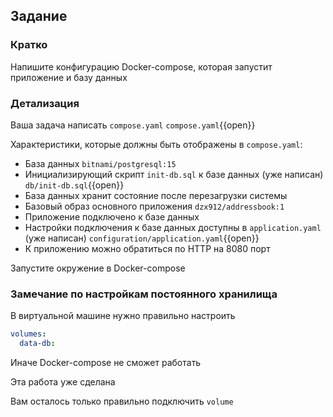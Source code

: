 ## Задание

### Кратко

Напишите конфигурацию Docker-compose, которая запустит приложение и базу данных

### Детализация

Ваша задача написать `compose.yaml`
`compose.yaml`{{open}}

Характеристики, которые должны быть отображены в `compose.yaml`:

- База данных `bitnami/postgresql:15`
- Инициализирующий скрипт `init-db.sql` к базе данных (уже написан)
  `db/init-db.sql`{{open}}
- База данных хранит состояние после перезагрузки системы
- Базовый образ основного приложения `dzx912/addressbook:1`
- Приложение подключено к базе данных
- Настройки подключения к базе данных доступны в `application.yaml` (уже написан)
  `configuration/application.yaml`{{open}}
- К приложению можно обратиться по HTTP на 8080 порт

Запустите окружение в Docker-compose

### Замечание по настройкам постоянного хранилища

В виртуальной машине нужно правильно настроить

```yaml
volumes:
  data-db:
```

Иначе Docker-compose не сможет работать

Эта работа уже сделана

Вам осталось только правильно подключить `volume`